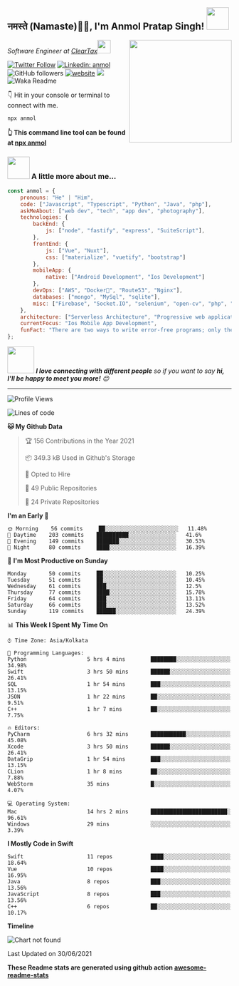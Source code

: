<h2>नमस्ते (Namaste)🙏🏻, I'm Anmol Pratap Singh! <img src="https://media.giphy.com/media/12oufCB0MyZ1Go/giphy.gif" width="50"></h2>
<img align='right' src="https://media.giphy.com/media/M9gbBd9nbDrOTu1Mqx/giphy.gif" width="230">
<p><em>Software Engineer at <a href="http://www.cleartax.in">ClearTax</a><img src="https://media.giphy.com/media/WUlplcMpOCEmTGBtBW/giphy.gif" width="30"> 
</em></p>

[![Twitter Follow](https://img.shields.io/twitter/follow/misteranmol?label=Follow)](https://twitter.com/intent/follow?screen_name=misteranmol)
[![Linkedin: anmol](https://img.shields.io/badge/-anmol-blue?style=flat-square&logo=Linkedin&logoColor=white&link=https://www.linkedin.com/in/anmol-p-singh/)](https://www.linkedin.com/in/anmol-p-singh/)
![GitHub followers](https://img.shields.io/github/followers/anmol098?label=Follow&style=social)
[![website](https://img.shields.io/badge/Website-46a2f1.svg?&style=flat-square&logo=Google-Chrome&logoColor=white&link=https://anmolsingh.me/)](https://anmolsingh.me/)
![](https://visitor-badge.glitch.me/badge?page_id=anmol098.anmol098)
![Waka Readme](https://github.com/anmol098/anmol098/workflows/Waka%20Readme/badge.svg)

👇 Hit in your console or terminal to connect with me.

```bash
npx anmol
```
**👆 This command line tool can be found at [npx anmol](https://github.com/anmol098/npx_card)**

### <img src="https://media.giphy.com/media/VgCDAzcKvsR6OM0uWg/giphy.gif" width="50"> A little more about me...  

```javascript
const anmol = {
    pronouns: "He" | "Him",
    code: ["Javascript", "Typescript", "Python", "Java", "php"],
    askMeAbout: ["web dev", "tech", "app dev", "photography"],
    technologies: {
        backEnd: {
            js: ["node", "fastify", "express", "SuiteScript"],
        },
        frontEnd: {
            js: ["Vue", "Nuxt"],
            css: ["materialize", "vuetify", "bootstrap"]
        },
        mobileApp: {
            native: ["Android Development", "Ios Development"]
        },
        devOps: ["AWS", "Docker🐳", "Route53", "Nginx"],
        databases: ["mongo", "MySql", "sqlite"],
        misc: ["Firebase", "Socket.IO", "selenium", "open-cv", "php", "SuiteApp"]
    },
    architecture: ["Serverless Architecture", "Progressive web applications", "Single page applications"],
    currentFocus: "Ios Mobile App Development",
    funFact: "There are two ways to write error-free programs; only the third one works"
};
```

<img src="https://media.giphy.com/media/LnQjpWaON8nhr21vNW/giphy.gif" width="60"> <em><b>I love connecting with different people</b> so if you want to say <b>hi, I'll be happy to meet you more!</b> 😊</em>

---
<!--START_SECTION:waka-->
![Profile Views](http://img.shields.io/badge/Profile%20Views-806-blue)

![Lines of code](https://img.shields.io/badge/From%20Hello%20World%20I%27ve%20Written-1.5%20million%20lines%20of%20code-blue)

**🐱 My Github Data** 

> 🏆 156 Contributions in the Year 2021
 > 
> 📦 349.3 kB Used in Github's Storage 
 > 
> 💼 Opted to Hire
 > 
> 📜 49 Public Repositories 
 > 
> 🔑 24 Private Repositories  
 > 
**I'm an Early 🐤** 

```text
🌞 Morning    56 commits     ██░░░░░░░░░░░░░░░░░░░░░░░   11.48% 
🌆 Daytime    203 commits    ██████████░░░░░░░░░░░░░░░   41.6% 
🌃 Evening    149 commits    ███████░░░░░░░░░░░░░░░░░░   30.53% 
🌙 Night      80 commits     ████░░░░░░░░░░░░░░░░░░░░░   16.39%

```
📅 **I'm Most Productive on Sunday** 

```text
Monday       50 commits     ██░░░░░░░░░░░░░░░░░░░░░░░   10.25% 
Tuesday      51 commits     ██░░░░░░░░░░░░░░░░░░░░░░░   10.45% 
Wednesday    61 commits     ███░░░░░░░░░░░░░░░░░░░░░░   12.5% 
Thursday     77 commits     ████░░░░░░░░░░░░░░░░░░░░░   15.78% 
Friday       64 commits     ███░░░░░░░░░░░░░░░░░░░░░░   13.11% 
Saturday     66 commits     ███░░░░░░░░░░░░░░░░░░░░░░   13.52% 
Sunday       119 commits    ██████░░░░░░░░░░░░░░░░░░░   24.39%

```


📊 **This Week I Spent My Time On** 

```text
⌚︎ Time Zone: Asia/Kolkata

💬 Programming Languages: 
Python                   5 hrs 4 mins        ████████░░░░░░░░░░░░░░░░░   34.98% 
Swift                    3 hrs 50 mins       ██████░░░░░░░░░░░░░░░░░░░   26.41% 
SQL                      1 hr 54 mins        ███░░░░░░░░░░░░░░░░░░░░░░   13.15% 
JSON                     1 hr 22 mins        ██░░░░░░░░░░░░░░░░░░░░░░░   9.51% 
C++                      1 hr 7 mins         ██░░░░░░░░░░░░░░░░░░░░░░░   7.75%

🔥 Editors: 
PyCharm                  6 hrs 32 mins       ███████████░░░░░░░░░░░░░░   45.08% 
Xcode                    3 hrs 50 mins       ██████░░░░░░░░░░░░░░░░░░░   26.41% 
DataGrip                 1 hr 54 mins        ███░░░░░░░░░░░░░░░░░░░░░░   13.15% 
CLion                    1 hr 8 mins         ██░░░░░░░░░░░░░░░░░░░░░░░   7.88% 
WebStorm                 35 mins             █░░░░░░░░░░░░░░░░░░░░░░░░   4.07%

💻 Operating System: 
Mac                      14 hrs 2 mins       ████████████████████████░   96.61% 
Windows                  29 mins             ░░░░░░░░░░░░░░░░░░░░░░░░░   3.39%

```

**I Mostly Code in Swift** 

```text
Swift                    11 repos            ████░░░░░░░░░░░░░░░░░░░░░   18.64% 
Vue                      10 repos            ████░░░░░░░░░░░░░░░░░░░░░   16.95% 
Java                     8 repos             ███░░░░░░░░░░░░░░░░░░░░░░   13.56% 
JavaScript               8 repos             ███░░░░░░░░░░░░░░░░░░░░░░   13.56% 
C++                      6 repos             ██░░░░░░░░░░░░░░░░░░░░░░░   10.17%

```


**Timeline**

![Chart not found](https://raw.githubusercontent.com/anmol098/anmol098/master/charts/bar_graph.png) 


 Last Updated on 30/06/2021
<!--END_SECTION:waka-->

**These Readme stats are generated using github action [awesome-readme-stats](https://github.com/anmol098/waka-readme-stats)**
